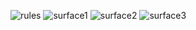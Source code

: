 ![rules](https://user-images.githubusercontent.com/81275700/114505431-94100680-9c5a-11eb-93cf-77216ef90518.JPG)
![surface1](https://user-images.githubusercontent.com/81275700/114505446-996d5100-9c5a-11eb-984e-bde9851d91d3.JPG)
![surface2](https://user-images.githubusercontent.com/81275700/114505460-9d00d800-9c5a-11eb-88bc-8540ab0d53b5.JPG)
![surface3](https://user-images.githubusercontent.com/81275700/114505465-9ffbc880-9c5a-11eb-8e83-850fe5a23cf8.JPG)
